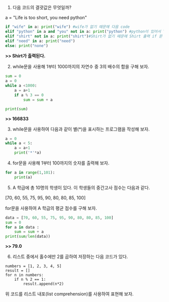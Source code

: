 1. 다음 코드의 결괏값은 무엇일까?

a = "Life is too short, you need python"
```python
if "wife" in a: print("wife") #wife가 없기 때문에 다음 code
elif "python" in a and "you" not in a: print("python") #python이 있어서 True이지만, you도 있기 때문에 False, 다음 code
elif "shirt" not in a: print("shirt")#Shirt가 없기 때문에 Shirt 출력 if 문 종료
elif "need" in a: print("need")
else: print("none")
``` 
 **>> Shirt가 출력된다.**
 
 2. while문을 사용해 1부터 1000까지의 자연수 중 3의 배수의 합을 구해 보자.

```python
sum = 0
a = 0
while a <1000: 
    a = a+1
    if a % 3 == 0
        sum = sum + a

print(sum)
```

**>> 166833**
   
3. while문을 사용하여 다음과 같이 별(*)을 표시하는 프로그램을 작성해 보자.

```python
a = 0 
while a < 5:
    a = a+1
    print('*'*a)
```

4. for문을 사용해 1부터 100까지의 숫자를 출력해 보자.

```python
for a in range(1,101):
    print(a)
```

5. A 학급에 총 10명의 학생이 있다. 이 학생들의 중간고사 점수는 다음과 같다.

[70, 60, 55, 75, 95, 90, 80, 80, 85, 100]

for문을 사용하여 A 학급의 평균 점수를 구해 보자.

```python 
data = [70, 60, 55, 75, 95, 90, 80, 80, 85, 100]
sum = 0
for a in data :
    sum = sum + a
print(sum/len(data))
``` 
**>> 79.0**


6. 리스트 중에서 홀수에만 2를 곱하여 저장하는 다음 코드가 있다.
```
numbers = [1, 2, 3, 4, 5]
result = []
for n in numbers:
    if n % 2 == 1:
        result.append(n*2)
```

위 코드를 리스트 내포(list comprehension)를 사용하여 표현해 보자.



    
    

